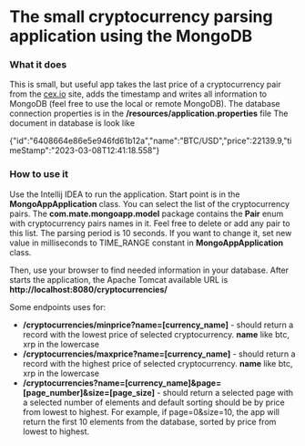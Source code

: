 # The small cryptocurrency parsing application using the MongoDB

### What it does

This is small, but useful app takes the last price of a cryptocurrency pair from the [cex.io](URL) site, adds the timestamp and writes all information to MongoDB (feel free to use the local or remote MongoDB). The database connection properties is in the **/resources/application.properties** file
The document in database is look like

{"id":"6408664e86e5e946fd61b12a","name":"BTC/USD","price":22139.9,"timeStamp":"2023-03-08T12:41:18.558"}

### How to use it

Use the Intellij IDEA to run the application. Start point is in the **MongoAppApplication** class.
You can select the list of the cryptocurrency pairs. The **com.mate.mongoapp.model** package contains the **Pair** enum with cryptocurrency pairs names in it. Feel free to delete or add any pair to this list.
The parsing period is 10 seconds. If you want to change it, set new value in milliseconds to TIME_RANGE constant in **MongoAppApplication** class.

Then, use your browser to find needed information in your database. After starts the application, the Apache Tomcat available URL is 
**http://localhost:8080/cryptocurrencies/**

Some endpoints uses for:

  * **/cryptocurrencies/minprice?name=[currency_name]** - should return a record with the lowest price of selected cryptocurrency. **name** like btc, xrp in the lowercase
 * **/cryptocurrencies/maxprice?name=[currency_name]** - should return a record with the highest price of selected cryptocurrency. **name** like btc, xrp in the lowercase
 * **/cryptocurrencies?name=[currency_name]&page=[page_number]&size=[page_size]** - should return a selected page with a selected number of elements and default sorting should be by price from lowest to highest. For example, if page=0&size=10, the app will return the first 10 elements from the database, sorted by price from lowest to highest.